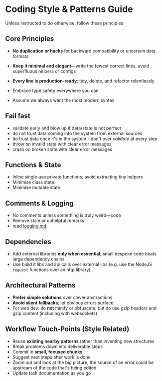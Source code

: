 # Coding Style & Patterns Guide

Unless instructed to do otherwise, follow these principles:

## Core Principles
- **No duplication or hacks** for backward compatibility or uncertain data formats
- **Keep it minimal and elegant**—write the fewest correct lines, avoid superfluous helpers or configs
- **Every line is production‑ready**; tidy, delete, and refactor relentlessly

- Embrace type safety everywhere you can
- Assume we always want the most modern syntax

## Fail fast
- validate early and blow up if data/state is not perfect
- do not trust data coming into the system from external sources
- do trust data once it's in the system - don't _over validate_ at every step
- throw on invalid state with clear error messages
- crash on broken state with clear error messages

## Functions & State
- Inline single‑use private functions; avoid extracting tiny helpers
- Minimise class state
- Minimise mutable state

## Comments & Logging
- No comments unless something is truly weird—code
- Remove stale or unhelpful remarks
- read [logging.md](logging.md)

## Dependencies
- Add external libraries **only when essential**; small bespoke code beats large dependency chains
- Use build it libs and api calls over external libs (e.g. use the NodeJS `request` functions over an http library)

## Architectural Patterns
- **Prefer simple solutions** over clever abstractions
- **Avoid silent fallbacks**; let obvious errors surface
- For web dev: do **not** minify or obfuscate, but do use gzip headers and gzip content (including with websockets)

## Workflow Touch‑Points (Style Related)
- Reuse **existing nearby patterns** rather than inventing new structures
- Break problems down into deliverable steps
- Commit in **small, focused chunks**
- Suggest next steps after work is done
- Zoom out and look at the big picture, the source of an error could be upstream of the code that's being edited
- Update task documentation as you go